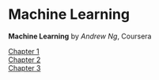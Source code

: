# Machine Learning

**Machine Learning** by *Andrew Ng*, Coursera

[Chapter 1](http://1ambda.github.io/machine-learning-week-1/)  
[Chapter 2](http://1ambda.github.io/machine-learning-week-2/)  
[Chapter 3](http://1ambda.github.io/machine-learning-week-3/)  

